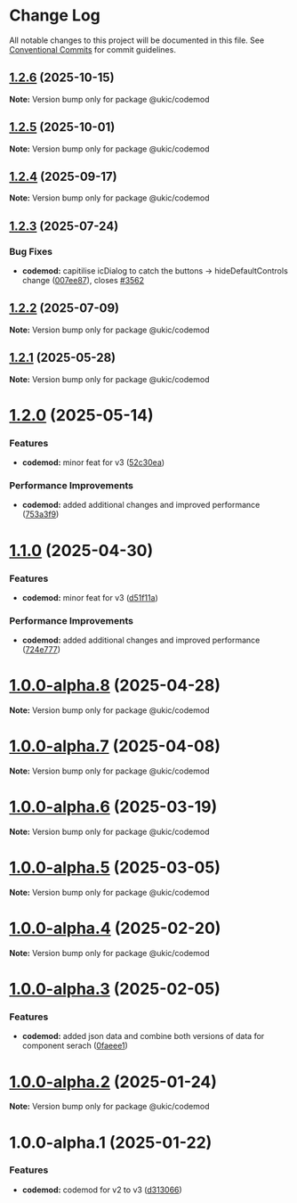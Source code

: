 # Change Log

All notable changes to this project will be documented in this file.
See [Conventional Commits](https://conventionalcommits.org) for commit guidelines.

## [1.2.6](https://github.com/mi6/ic-ui-kit/compare/@ukic/codemod@1.2.3...@ukic/codemod@1.2.6) (2025-10-15)

**Note:** Version bump only for package @ukic/codemod

## [1.2.5](https://github.com/mi6/ic-ui-kit/compare/@ukic/codemod@1.2.3...@ukic/codemod@1.2.5) (2025-10-01)

**Note:** Version bump only for package @ukic/codemod

## [1.2.4](https://github.com/mi6/ic-ui-kit/compare/@ukic/codemod@1.2.3...@ukic/codemod@1.2.4) (2025-09-17)

**Note:** Version bump only for package @ukic/codemod

## [1.2.3](https://github.com/mi6/ic-ui-kit/compare/@ukic/codemod@1.2.2...@ukic/codemod@1.2.3) (2025-07-24)

### Bug Fixes

- **codemod:** capitilise icDialog to catch the buttons -> hideDefaultControls change ([007ee87](https://github.com/mi6/ic-ui-kit/commit/007ee87e0c025115bb0470122df054bcb9e34518)), closes [#3562](https://github.com/mi6/ic-ui-kit/issues/3562)

## [1.2.2](https://github.com/mi6/ic-ui-kit/compare/@ukic/codemod@1.2.1...@ukic/codemod@1.2.2) (2025-07-09)

**Note:** Version bump only for package @ukic/codemod

## [1.2.1](https://github.com/mi6/ic-ui-kit/compare/@ukic/codemod@1.2.0...@ukic/codemod@1.2.1) (2025-05-28)

**Note:** Version bump only for package @ukic/codemod

# [1.2.0](https://github.com/mi6/ic-ui-kit/compare/@ukic/codemod@1.0.0-alpha.8...@ukic/codemod@1.2.0) (2025-05-14)

### Features

- **codemod:** minor feat for v3 ([52c30ea](https://github.com/mi6/ic-ui-kit/commit/52c30eaad0c7bfe3fbb5d9be9473a7f71ce850c3))

### Performance Improvements

- **codemod:** added additional changes and improved performance ([753a3f9](https://github.com/mi6/ic-ui-kit/commit/753a3f924cf618490cf8624051dfda39ce590aaa))

# [1.1.0](https://github.com/mi6/ic-ui-kit/compare/@ukic/codemod@1.0.0-alpha.8...@ukic/codemod@1.1.0) (2025-04-30)

### Features

- **codemod:** minor feat for v3 ([d51f11a](https://github.com/mi6/ic-ui-kit/commit/d51f11aea7154ad0e3df53df7221ef4b29b98082))

### Performance Improvements

- **codemod:** added additional changes and improved performance ([724e777](https://github.com/mi6/ic-ui-kit/commit/724e7775753aa2c55c336e84bd7e32be37cf3f9c))

# [1.0.0-alpha.8](https://github.com/mi6/ic-ui-kit/compare/@ukic/codemod@1.0.0-alpha.7...@ukic/codemod@1.0.0-alpha.8) (2025-04-28)

**Note:** Version bump only for package @ukic/codemod

# [1.0.0-alpha.7](https://github.com/mi6/ic-ui-kit/compare/@ukic/codemod@1.0.0-alpha.6...@ukic/codemod@1.0.0-alpha.7) (2025-04-08)

**Note:** Version bump only for package @ukic/codemod

# [1.0.0-alpha.6](https://github.com/mi6/ic-ui-kit/compare/@ukic/codemod@1.0.0-alpha.5...@ukic/codemod@1.0.0-alpha.6) (2025-03-19)

**Note:** Version bump only for package @ukic/codemod

# [1.0.0-alpha.5](https://github.com/mi6/ic-ui-kit/compare/@ukic/codemod@1.0.0-alpha.3...@ukic/codemod@1.0.0-alpha.5) (2025-03-05)

**Note:** Version bump only for package @ukic/codemod

# [1.0.0-alpha.4](https://github.com/mi6/ic-ui-kit/compare/@ukic/codemod@1.0.0-alpha.3...@ukic/codemod@1.0.0-alpha.4) (2025-02-20)

**Note:** Version bump only for package @ukic/codemod

# [1.0.0-alpha.3](https://github.com/mi6/ic-ui-kit/compare/@ukic/codemod@1.0.0-alpha.2...@ukic/codemod@1.0.0-alpha.3) (2025-02-05)

### Features

- **codemod:** added json data and combine both versions of data for component serach ([0faeee1](https://github.com/mi6/ic-ui-kit/commit/0faeee11b54c4582c3a6b2d0186372ae16afa447))

# [1.0.0-alpha.2](https://github.com/mi6/ic-ui-kit/compare/@ukic/codemod@1.0.0-alpha.1...@ukic/codemod@1.0.0-alpha.2) (2025-01-24)

**Note:** Version bump only for package @ukic/codemod

# 1.0.0-alpha.1 (2025-01-22)

### Features

- **codemod:** codemod for v2 to v3 ([d313066](https://github.com/mi6/ic-ui-kit/commit/d313066c8dd198d206797d12bcdbc14e2fa3801f))

